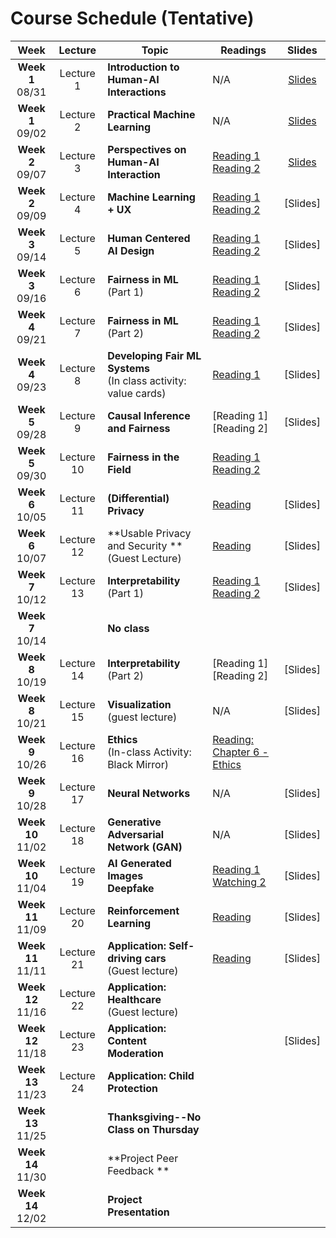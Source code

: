 # Course Schedule (Tentative)

Week  |Lecture   |Topic  |Readings  |Slides |
:------:|:-----:|-------|----------|:------:
| **Week 1**<br>08/31  | Lecture 1  | **Introduction to Human-AI Interactions**                           | N/A                                                                                                                                                                                                  | [Slides](https://drive.google.com/file/d/1Yu-ZZhoz0RXIt8BARAsQ8j2vPWCZz-_K/view?usp=sharing) |
| **Week 1**<br>09/02  | Lecture 2  | **Practical Machine Learning**                                      | N/A                                                                                                                                                                                                  | [Slides](https://drive.google.com/file/d/1wcBn_xmrXKEwFCSO4izSuNtaYaKZ5wxY/view?usp=sharing) |
| **Week 2**<br>09/07  | Lecture 3  | **Perspectives on Human-AI Interaction**                            | [Reading 1](https://drive.google.com/file/d/1ce6iiALq-QlGo4W2AzjmXJcdpKy5Fvll/view?usp=sharing) <br> [Reading 2](http://erichorvitz.com/chi99horvitz.pdf) | [Slides](https://drive.google.com/file/d/1pd07A18brtmkIpAHcF3XisKOa9ID8AW-/view?usp=sharing) |
| **Week 2**<br>09/09  | Lecture 4  | **Machine Learning + UX**                                           | [Reading 1](https://drive.google.com/file/d/1Tw8qZZ1nQxGFiwz00l2OR31BHx3uHXcY/view)<br> [Reading 2](https://drive.google.com/file/d/1nvDx0h9PJM2A69P_0GA118mGeLS95mfq/view?usp=sharing) | [Slides] |
| **Week 3**<br>09/14  | Lecture 5  | **Human Centered AI Design**                                        | [Reading 1](https://drive.google.com/file/d/1K1DIZYln3E5AHouPXOkvc6X2NXbmMtxk/view?usp=sharing)<br> [Reading 2](https://drive.google.com/file/d/1kLJn2RSBEgFCVg6ibBzb-YDt7UJYJNLu/view?usp=sharing)                                                                                                       | [Slides] |
| **Week 3**<br>09/16  | Lecture 6  | **Fairness in ML** (Part 1)                                         | [Reading 1](https://www.propublica.org/article/machine-bias-risk-assessments-in-criminal-sentencing) <br> [Reading 2](http://go.volarisgroup.com/rs/430-MBX-989/images/ProPublica_Commentary_Final_070616.pdf)                                                                                                                                                                                                 | [Slides] |
| **Week 4**<br>09/21  | Lecture 7  | **Fairness in ML** (Part 2)                                         | [Reading 1](https://arxiv.org/abs/1609.05807) <br> [Reading 2](https://arxiv.org/abs/1703.00056)                                                                                                     | [Slides] |
| **Week 4**<br>09/23  | Lecture 8  | **Developing Fair ML Systems**<br> (In class activity: value cards) | [Reading 1](https://drive.google.com/file/d/1JNJjymAU_rqCoLzlVOjMku59484rG6Ja/view?usp=sharing)                                                                                                      | [Slides] |
| **Week 5**<br>09/28  | Lecture 9  | **Causal Inference and Fairness**                                   | [Reading 1] <br> [Reading 2]                                                                                                                                                                         | [Slides] |
| **Week 5**<br>09/30  | Lecture 10 | **Fairness in the Field** <br>                                      | [Reading 1](https://arxiv.org/pdf/2102.01196.pdf) <br> [Reading 2](https://dl.acm.org/doi/10.1145/3290605.3300271)                                                                                   |          |
| **Week 6**<br>10/05  | Lecture 11 | **(Differential) Privacy**                                          | [Reading](https://arstechnica.com/tech-policy/2009/09/your-secrets-live-online-in-databases-of-ruin/)                                                                                                | [Slides] |
| **Week 6**<br>10/07  | Lecture 12 | **Usable Privacy and Security **<br> (Guest Lecture)                | [Reading](https://cmu.app.box.com/s/33kxmwvdrauel90incqwa5i71hqx98sx)                                                                                                                                | [Slides] |
| **Week 7**<br>10/12  | Lecture 13 | **Interpretability** (Part 1)                                       | [Reading 1](https://arxiv.org/pdf/1602.04938.pdf)<br> [Reading 2](https://arxiv.org/pdf/1702.08608.pdf)                                                                                              | [Slides] |
| **Week 7**<br>10/14  |            | **No class**                                                        |                                                                                                                                                                                                      |          |
| **Week 8**<br>10/19  | Lecture 14 | **Interpretability** (Part 2)                                       | [Reading 1]<br> [Reading 2]                                                                                                                                                                          | [Slides] |
| **Week 8**<br>10/21  | Lecture 15 | **Visualization** <br>(guest lecture)                               | N/A                                                                                                                                                                                                  | [Slides] |
| **Week 9**<br>10/26  | Lecture 16 | **Ethics** <br>(In-class Activity: Black Mirror)                    | [Reading: Chapter 6 - Ethics](https://www.bitbybitbook.com/en/1st-ed/ethics/)                                                                                                                        |          |
| **Week 9**<br>10/28  | Lecture 17 | **Neural Networks**                                                 | N/A                                                                                                                                                                                                  | [Slides] |
| **Week 10**<br>11/02 | Lecture 18 | **Generative Adversarial Network (GAN)**                            | N/A                                                                                                                                                                                                  | [Slides] |
| **Week 10**<br>11/04 | Lecture 19 | **AI Generated Images <br> Deepfake**                               | [Reading 1](https://regmedia.co.uk/2019/10/08/deepfake_report.pdf) <br>  [Watching 2](https://www.nytimes.com/2019/08/14/opinion/deepfakes-adele-disinformation.html)                                | [Slides] |
| **Week 11**<br>11/09 | Lecture 20 | **Reinforcement Learning**                                          | [Reading](https://www.nature.com/articles/518486a)                                                                                                                                                   | [Slides] |
| **Week 11**<br>11/11 | Lecture 21 | **Application: Self-driving cars** <br> (Guest lecture)             | [Reading](https://www.vox.com/future-perfect/2020/2/14/21063487/self-driving-cars-autonomous-vehicles-waymo-cruise-uber)                                                                             | [Slides] |
| **Week 12**<br>11/16 | Lecture 22 | **Application: Healthcare**<br> (Guest lecture)                     |                                                                                                                                                                                                      |          |
| **Week 12**<br>11/18 | Lecture 23 | **Application: Content Moderation** <br>                            |                                                                                                                                                                                                      | [Slides] |
| **Week 13**<br>11/23 | Lecture 24 | **Application: Child Protection**<br>                               |                                                                                                                                                                                                      |          |
| **Week 13**<br>11/25 |            | **Thanksgiving--No Class on Thursday**                              |                                                                                                                                                                                                      |          |
| **Week 14**<br>11/30 |            | **Project Peer Feedback **                                          |                                                                                                                                                                                                      |          |
| **Week 14**<br>12/02 |            | **Project Presentation**                                            |                                                                                                                                                                                                      |          |
